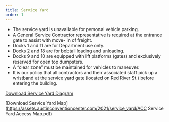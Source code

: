 ```yaml
---
title: Service Yard
order: 1
---
```


- The service yard is unavailable for personal vehicle parking.
- A General Service Contractor representative is required at the entrance gate to assist with move- in of freight.
- Docks 1 and 11 are for Department use only.
- Docks 2 and 18 are for bobtail loading and unloading.
- Docks 9 and 10 are equipped with lift platforms (gates) and exclusively reserved for open top dumpsters.
- A “clear zone” must be maintained for vehicles to maneuver.
- It is our policy that all contractors and their associated staff pick up a wristband at the service yard gate (located on Red River St.) before entering the building.

[Download Service Yard Diagram](https://assets.austinconventioncenter.com/2021/service_yard/ACC-Service-Yard-Diagram.pdf)

[Download Service Yard Map](https://assets.austinconventioncenter.com/2021/service_yard/ACC Service Yard Access Map.pdf)
